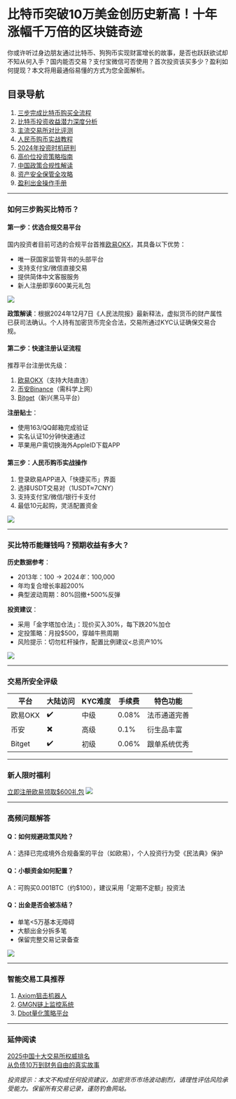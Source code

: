# 比特币突破10万美金创历史新高！十年涨幅千万倍的区块链奇迹

你或许听过身边朋友通过比特币、狗狗币实现财富增长的故事，是否也跃跃欲试却不知从何入手？国内能否交易？支付宝微信可否使用？首次投资该买多少？盈利如何提现？本文将用最通俗易懂的方式为您全面解析。

## 目录导航
1. [三步完成比特币购买全流程](#如何三步购买比特币)
2. [比特币投资收益潜力深度分析](#买比特币能赚钱吗预期收益有多大)
3. [主流交易所对比评测](#交易所怎么选)
4. [人民币购币实战教程](#人民币如何购买比特币或者狗狗币)
5. [2024年投资时机研判](#当下适合买比特币吗最佳购买时机是什么)
6. [高价位投资策略指南](#比特币价格过高怎么办)
7. [中国政策合规性解读](#中国不是禁止数字货币交易了吗怎么还能买)
8. [资产安全保管全攻略](#购买比特币安全吗会不会跑路如何保管)
9. [盈利出金操作手册](#币圈挣钱了那出金麻烦吗)

---

### 如何三步购买比特币？

#### 第一步：优选合规交易平台
国内投资者目前可选的合规平台首推[欧易OKX](https://www.chouyi.world/zh-hans/join/18639032)，其具备以下优势：
- 唯一获国家监管背书的头部平台
- 支持支付宝/微信直接交易
- 提供简体中文客服服务
- 新人注册即享600美元礼包

![](https://ac63e02.webp.li/ouyi-binance-bitget.png)

**政策解读**：根据2024年12月7日《人民法院报》最新释法，虚拟货币的财产属性已获司法确认。个人持有加密货币完全合法，交易所通过KYC认证确保交易合规。

#### 第二步：快速注册认证流程
推荐平台注册优先级：
1. [欧易OKX](https://www.chouyi.world/zh-hans/join/18639032)（支持大陆直连）
2. [币安Binance](https://accounts.binance.com/zh-CN/register?ref=36457687)（需科学上网）
3. [Bitget](https://www.bitget.com/zh-CN/referral/register?from=referral&clacCode=VRNEYUTR)（新兴黑马平台）

**注册贴士**：
- 使用163/QQ邮箱完成验证
- 实名认证10分钟快速通过
- 苹果用户需切换海外AppleID下载APP

#### 第三步：人民币购币实战操作
1. 登录欧易APP进入「快捷买币」界面
2. 选择USDT交易对（1USDT≈7CNY）
3. 支持支付宝/微信/银行卡支付
4. 最低10元起购，灵活配置资金

![](https://ac63e02.webp.li/ouyichongzhi.png)

---

### 买比特币能赚钱吗？预期收益有多大？

**历史数据参考**：
- 2013年：$100 → 2024年：$100,000
- 年均复合增长率超200%
- 典型波动周期：80%回撤+500%反弹

**投资建议**：
- 采用「金字塔加仓法」：现价买入30%，每下跌20%加仓
- 定投策略：月投$500，穿越牛熊周期
- 风险提示：切勿杠杆操作，配置比例建议<总资产10%

![](https://ac63e02.webp.li/btc-quxian.png)

---

### 交易所安全评级
| 平台     | 大陆访问 | KYC难度 | 手续费 | 特色功能           |
|----------|----------|---------|--------|--------------------|
| 欧易OKX  | ✔️       | 中级    | 0.08%  | 法币通道完善       |
| 币安     | ✖️       | 高级    | 0.1%   | 衍生品丰富         |
| Bitget   | ✔️       | 初级    | 0.06%  | 跟单系统优秀       |

---

### 新人限时福利
[立即注册欧易领取$600礼包](https://www.chouyi.world/zh-hans/join/18639032)
[![](https://fe095ec.webp.li/top-10-exchanges-001.jpg)](https://www.chouyi.world/zh-hans/join/18639032)

---

### 高频问题解答

#### Q：如何规避政策风险？
A：选择已完成境外合规备案的平台（如欧易），个人投资行为受《民法典》保护

#### Q：小额资金如何配置？
A：可购买0.001BTC（约$100），建议采用「定期不定额」投资法

#### Q：出金是否会被冻结？
- 单笔<5万基本无障碍
- 大额出金分拆多笔
- 保留完整交易记录备查

![](https://ac63e02.webp.li/chujin.jpg)

---

### 智能交易工具推荐
1. [Axiom狙击机器人](https://axiom.trade/@csshtml)  
2. [GMGN链上监控系统](https://gmgn.ai/?ref=6S1AIC7J&chain=sol)  
3. [Dbot量化策略平台](https://app.debot.ai?inviteCode=239825)  

---

### 延伸阅读
[2025中国十大交易所权威排名](https://btc8848.com/top-10-exchanges/)  
[从负债10万到财务自由的真实故事](https://heiyetouzi.xyz/biquanstory001/)  

*投资提示：本文不构成任何投资建议，加密货币市场波动剧烈，请理性评估风险承受能力。保留所有交易记录，谨防钓鱼网站。*